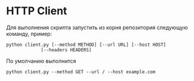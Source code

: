 # HTTP Client

Для выполнения скрипта запустить из корня репозитория следующую команду, пример:

    python client.py [--method METHOD] [--url URL] [--host HOST]
                 [--headers HEADERS]

По умолчанию выполнится 

    python client.py --method GET --url / --host example.com